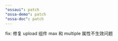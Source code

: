 ```yaml
---
"ossaui": patch
"ossa-demo": patch
"ossa-doc": patch
---
```


fix: 修复 upload 组件 max 和 multiple 属性不生效问题
